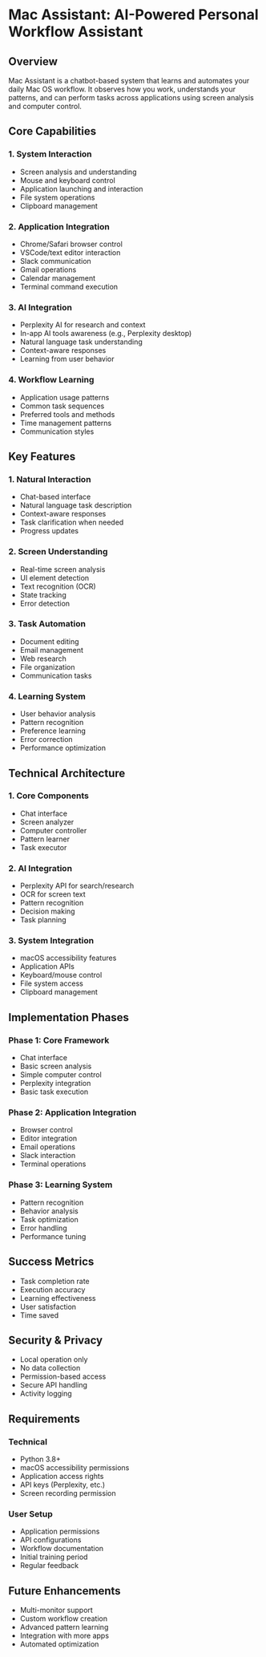 # Mac Assistant: AI-Powered Personal Workflow Assistant

## Overview
Mac Assistant is a chatbot-based system that learns and automates your daily Mac OS workflow. It observes how you work, understands your patterns, and can perform tasks across applications using screen analysis and computer control.

## Core Capabilities

### 1. System Interaction
- Screen analysis and understanding
- Mouse and keyboard control
- Application launching and interaction
- File system operations
- Clipboard management

### 2. Application Integration
- Chrome/Safari browser control
- VSCode/text editor interaction
- Slack communication
- Gmail operations
- Calendar management
- Terminal command execution

### 3. AI Integration
- Perplexity AI for research and context
- In-app AI tools awareness (e.g., Perplexity desktop)
- Natural language task understanding
- Context-aware responses
- Learning from user behavior

### 4. Workflow Learning
- Application usage patterns
- Common task sequences
- Preferred tools and methods
- Time management patterns
- Communication styles

## Key Features

### 1. Natural Interaction
- Chat-based interface
- Natural language task description
- Context-aware responses
- Task clarification when needed
- Progress updates

### 2. Screen Understanding
- Real-time screen analysis
- UI element detection
- Text recognition (OCR)
- State tracking
- Error detection

### 3. Task Automation
- Document editing
- Email management
- Web research
- File organization
- Communication tasks

### 4. Learning System
- User behavior analysis
- Pattern recognition
- Preference learning
- Error correction
- Performance optimization

## Technical Architecture

### 1. Core Components
- Chat interface
- Screen analyzer
- Computer controller
- Pattern learner
- Task executor

### 2. AI Integration
- Perplexity API for search/research
- OCR for screen text
- Pattern recognition
- Decision making
- Task planning

### 3. System Integration
- macOS accessibility features
- Application APIs
- Keyboard/mouse control
- File system access
- Clipboard management

## Implementation Phases

### Phase 1: Core Framework
- Chat interface
- Basic screen analysis
- Simple computer control
- Perplexity integration
- Basic task execution

### Phase 2: Application Integration
- Browser control
- Editor integration
- Email operations
- Slack interaction
- Terminal operations

### Phase 3: Learning System
- Pattern recognition
- Behavior analysis
- Task optimization
- Error handling
- Performance tuning

## Success Metrics
- Task completion rate
- Execution accuracy
- Learning effectiveness
- User satisfaction
- Time saved

## Security & Privacy
- Local operation only
- No data collection
- Permission-based access
- Secure API handling
- Activity logging

## Requirements

### Technical
- Python 3.8+
- macOS accessibility permissions
- Application access rights
- API keys (Perplexity, etc.)
- Screen recording permission

### User Setup
- Application permissions
- API configurations
- Workflow documentation
- Initial training period
- Regular feedback

## Future Enhancements
- Multi-monitor support
- Custom workflow creation
- Advanced pattern learning
- Integration with more apps
- Automated optimization
